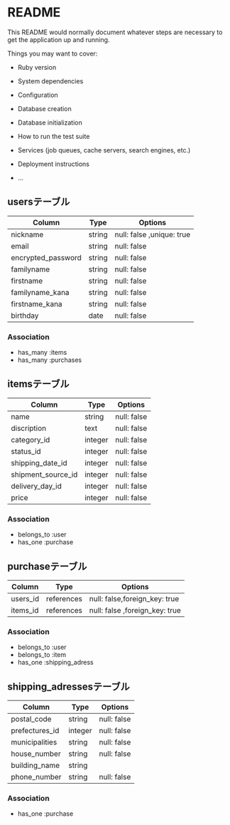 # README

This README would normally document whatever steps are necessary to get the
application up and running.

Things you may want to cover:

* Ruby version

* System dependencies

* Configuration

* Database creation

* Database initialization

* How to run the test suite

* Services (job queues, cache servers, search engines, etc.)

* Deployment instructions

* ...

## usersテーブル
| Column             |Type    | Options                  |
| -----------        |--------| -------------------------|
| nickname           | string | null: false ,unique: true|
| email              | string | null: false              |
| encrypted_password | string | null: false              |
| familyname         | string | null: false              |
| firstname          | string | null: false              |
| familyname_kana    | string | null: false              |
| firstname_kana     | string | null: false              |
| birthday           | date   | null: false              |

### Association
- has_many :items
- has_many :purchases

## itemsテーブル
| Column              |Type    | Options     |
| -----------         |--------| ------------|
| name                | string | null: false |
| discription         | text   | null: false |
| category_id         | integer | null: false |
| status_id           | integer  | null: false |
| shipping_date_id    | integer  | null: false |
| shipment_source_id  | integer  | null: false |
| delivery_day_id     | integer  | null: false |
| price               | integer    | null: false |
### Association
- belongs_to :user
- has_one :purchase

## purchaseテーブル
| Column     |Type        | Options                       |
| -----------|------------| ------------------------------|
| users_id   | references | null: false,foreign_key: true |
| items_id   | references | null: false ,foreign_key: true|

### Association
- belongs_to :user
- belongs_to :item
- has_one :shipping_adress

## shipping_adressesテーブル
| Column           |Type    | Options     |
| -----------      |--------| ------------|
| postal_code      | string | null: false |
| prefectures_id   | integer| null: false |
| municipalities   | string | null: false |
| house_number     | string | null: false |
| building_name    | string |             |
| phone_number     | string | null: false |
### Association
- has_one :purchase
